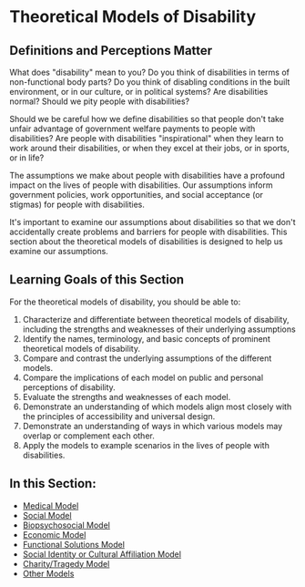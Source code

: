 # Theoretical Models of Disability

## Definitions and Perceptions Matter

What does "disability" mean to you? Do you think of disabilities in terms of non-functional body parts? Do you think of disabling conditions in the built environment, or in our culture, or in political systems? Are disabilities normal? Should we pity people with disabilities?

Should we be careful how we define disabilities so that people don't take unfair advantage of government welfare payments to people with disabilities? Are people with disabilities "inspirational" when they learn to work around their disabilities, or when they excel at their jobs, or in sports, or in life?

The assumptions we make about people with disabilities have a profound impact on the lives of people with disabilities. Our assumptions inform government policies, work opportunities, and social acceptance (or stigmas) for people with disabilities.

It's important to examine our assumptions about disabilities so that we don't accidentally create problems and barriers for people with disabilities. This section about the theoretical models of disabilities is designed to help us examine our assumptions.

## Learning Goals of this Section

For the theoretical models of disability, you should be able to:

1. Characterize and differentiate between theoretical models of disability, including the strengths and weaknesses of their underlying assumptions
2. Identify the names, terminology, and basic concepts of prominent theoretical models of disability.
3. Compare and contrast the underlying assumptions of the different models.
4. Compare the implications of each model on public and personal perceptions of disability.
5. Evaluate the strengths and weaknesses of each model.
6. Demonstrate an understanding of which models align most closely with the principles of accessibility and universal design.
7. Demonstrate an understanding of ways in which various models may overlap or complement each other.
8. Apply the models to example scenarios in the lives of people with disabilities.

## In this Section:

- [Medical Model](medical-model.md)
- [Social Model](social-model.md)
- [Biopsychosocial Model](biopsychosocial-model.md)
- [Economic Model](economic-model.md)
- [Functional Solutions Model](functional-solutions-model.md)
- [Social Identity or Cultural Affiliation Model](social-identity-or-cultural-affiliation-model.md)
- [Charity/Tragedy Model](charity-model.md)
- [Other Models](other-models.md)